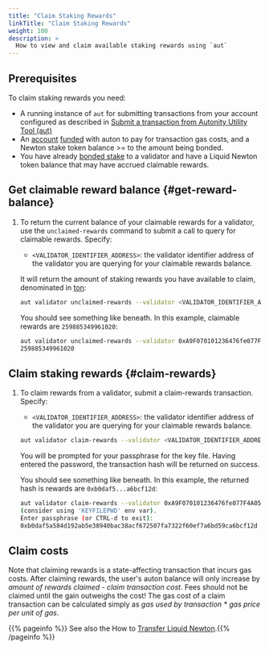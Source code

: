 ```yaml
---
title: "Claim Staking Rewards"
linkTitle: "Claim Staking Rewards"
weight: 100
description: >
  How to view and claim available staking rewards using `aut`
---
```


## Prerequisites

To claim staking rewards you need:

- A running instance of `aut` for submitting transactions from your account configured as described in [Submit a transaction from Autonity Utility Tool (aut)](/account-holders/submit-trans-aut/)
- An [account](/account-holders//create-acct/) [funded](/account-holders/fund-acct/) with auton to pay for transaction gas costs, and a Newton stake token balance >= to the amount being bonded.
- You have already [bonded stake](/delegators/bond-stake/) to a validator and have a Liquid Newton token balance that may have accrued claimable rewards.


## Get claimable reward balance {#get-reward-balance}

1. To return the current balance of your claimable rewards for a validator, use the `unclaimed-rewards` command to submit a call to query for claimable rewards. Specify:
	- `<VALIDATOR_IDENTIFIER_ADDRESS>`: the validator identifier address of the validator you are querying for your claimable rewards balance.

	It will return the amount of staking rewards you have available to claim, denominated in [ton](/glossary/#ton):

	```bash
    aut validator unclaimed-rewards --validator <VALIDATOR_IDENTIFIER_ADDRESS>
    ```

    You should see something like beneath. In this example, claimable rewards are `259885349961020`:

    ```bash
    aut validator unclaimed-rewards --validator 0xA9F070101236476fe077F4A058C0C22E81b8A6C9
    259885349961020
    ```


## Claim staking rewards {#claim-rewards}

1. To claim rewards from a validator, submit a claim-rewards transaction. Specify:
	- `<VALIDATOR_IDENTIFIER_ADDRESS>`: the validator identifier address of the validator you are querying for your claimable rewards balance.

	```bash
    aut validator claim-rewards --validator <VALIDATOR_IDENTIFIER_ADDRESS> | aut tx sign - | aut tx send -
    ```

    You will be prompted for your passphrase for the key file. Having entered the password, the transaction hash will be returned on success.

    You should see something like beneath. In this example, the returned hash is rewards are `0xb0daf5...a6bcf12d`:

    ```bash
    aut validator claim-rewards --validator 0xA9F070101236476fe077F4A058C0C22E81b8A6C9 | aut tx sign - | aut tx send -
    (consider using 'KEYFILEPWD' env var).
    Enter passphrase (or CTRL-d to exit):
    0xb0daf5a584d192ab5e38940bac38acf672507fa7322f60ef7a6bd59ca6bcf12d
    ```


## Claim costs

Note that claiming rewards is a state-affecting transaction that incurs gas costs. After claiming rewards, the user's auton balance will only increase by _amount of rewards claimed - claim transaction cost_. Fees should not be claimed until the gain outweighs the cost! The gas cost of a claim transaction can be calculated simply as _gas used by transaction * gas price per unit of gas_.


{{% pageinfo %}}
See also the How to [Transfer Liquid Newton](/delegators/transfer-lntn/).{{% /pageinfo %}}
